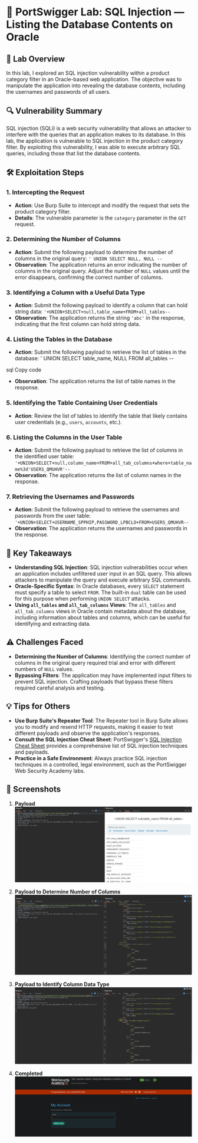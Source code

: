 # 🧪 PortSwigger Lab: SQL Injection — Listing the Database Contents on Oracle

## 🎯 Lab Overview

In this lab, I explored an SQL injection vulnerability within a product category filter in an Oracle-based web application. The objective was to manipulate the application into revealing the database contents, including the usernames and passwords of all users.

## 🔍 Vulnerability Summary

SQL injection (SQLi) is a web security vulnerability that allows an attacker to interfere with the queries that an application makes to its database. In this lab, the application is vulnerable to SQL injection in the product category filter. By exploiting this vulnerability, I was able to execute arbitrary SQL queries, including those that list the database contents.

## 🛠️ Exploitation Steps

### 1. Intercepting the Request

- **Action**: Use Burp Suite to intercept and modify the request that sets the product category filter.
- **Details**: The vulnerable parameter is the `category` parameter in the `GET` request.

### 2. Determining the Number of Columns

- **Action**: Submit the following payload to determine the number of columns in the original query:
  `' UNION SELECT NULL, NULL --`
- **Observation**: The application returns an error indicating the number of columns in the original query. Adjust the number of `NULL` values until the error disappears, confirming the correct number of columns.

### 3. Identifying a Column with a Useful Data Type

- **Action**: Submit the following payload to identify a column that can hold string data:
  `'+UNION+SELECT+null,table_name+FROM+all_tables--`
- **Observation**: The application returns the string `'abc'` in the response, indicating that the first column can hold string data.

### 4. Listing the Tables in the Database

- **Action**: Submit the following payload to retrieve the list of tables in the database:
' UNION SELECT table_name, NULL FROM all_tables --

sql
Copy code
- **Observation**: The application returns the list of table names in the response.

### 5. Identifying the Table Containing User Credentials

- **Action**: Review the list of tables to identify the table that likely contains user credentials (e.g., `users`, `accounts`, etc.).

### 6. Listing the Columns in the User Table

- **Action**: Submit the following payload to retrieve the list of columns in the identified user table:
  `'+UNION+SELECT+null,column_name+FROM+all_tab_columns+where+table_name%3d'USERS_QMUHVR'--`
- **Observation**: The application returns the list of column names in the response.

### 7. Retrieving the Usernames and Passwords

- **Action**: Submit the following payload to retrieve the usernames and passwords from the user table:
  `'+UNION+SELECT+USERNAME_SPPHIP,PASSWORD_LPBCLO+FROM+USERS_QMUHVR--`
- **Observation**: The application returns the usernames and passwords in the response.

## 🧠 Key Takeaways

- **Understanding SQL Injection**: SQL injection vulnerabilities occur when an application includes unfiltered user input in an SQL query. This allows attackers to manipulate the query and execute arbitrary SQL commands.
- **Oracle-Specific Syntax**: In Oracle databases, every `SELECT` statement must specify a table to select `FROM`. The built-in `dual` table can be used for this purpose when performing `UNION SELECT` attacks.
- **Using `all_tables` and `all_tab_columns` Views**: The `all_tables` and `all_tab_columns` views in Oracle contain metadata about the database, including information about tables and columns, which can be useful for identifying and extracting data.

## ⚠️ Challenges Faced

- **Determining the Number of Columns**: Identifying the correct number of columns in the original query required trial and error with different numbers of `NULL` values.
- **Bypassing Filters**: The application may have implemented input filters to prevent SQL injection. Crafting payloads that bypass these filters required careful analysis and testing.

## 💡 Tips for Others

- **Use Burp Suite's Repeater Tool**: The Repeater tool in Burp Suite allows you to modify and resend HTTP requests, making it easier to test different payloads and observe the application's responses.
- **Consult the SQL Injection Cheat Sheet**: PortSwigger's [SQL Injection Cheat Sheet](https://portswigger.net/web-security/sql-injection/cheat-sheet) provides a comprehensive list of SQL injection techniques and payloads.
- **Practice in a Safe Environment**: Always practice SQL injection techniques in a controlled, legal environment, such as the PortSwigger Web Security Academy labs.

## 📸 Screenshots

1. **Payload**  
 ![Intercepted Request](https://github.com/Harbeer-Singh/Portswigger-Labs/blob/main/SQL%20INJECTION/LAB-6/images/1.png)

2. **Payload to Determine Number of Columns**  
 ![Number of Columns](https://github.com/Harbeer-Singh/Portswigger-Labs/blob/main/SQL%20INJECTION/LAB-6/images/2.png)

3. **Payload to Identify Column Data Type**  
 ![Column Data Type](https://github.com/Harbeer-Singh/Portswigger-Labs/blob/main/SQL%20INJECTION/LAB-6/images/3.png)

4. **Completed**  
 ![List Tables](https://github.com/Harbeer-Singh/Portswigger-Labs/blob/main/SQL%20INJECTION/LAB-6/images/4.png)
